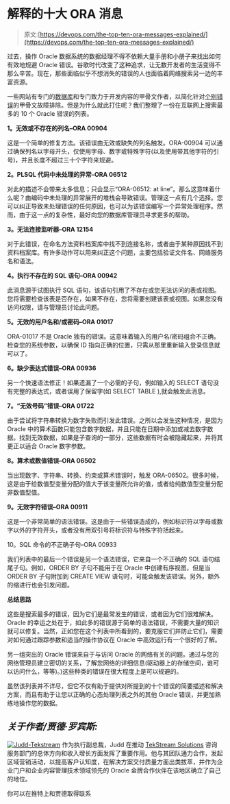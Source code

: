 # 解释的十大 ORA 消息

> 原文:[https://devops.com/the-top-ten-ora-messages-explained/](https://devops.com/the-top-ten-ora-messages-explained/)

过去，操作 Oracle 数据系统的数据经理不得不依赖大量手册和小册子来找出如何有效地规避 Oracle 错误。谷歌时代改变了这种追求，让无数开发者的生活变得不那么辛苦。现在，那些面临似乎不想消失的错误的人也面临着网络搜索另一边的丰富资源。

一些网站有专门的[数据库](http://www.ora-code.com/)和专门致力于开发内容的甲骨文作者，以简化针对[个别错误](http://www.dba-oracle.com/sf_ora_01722_invalid_number.htm)的甲骨文故障排除。但是为什么就此打住呢？我们整理了一份在互联网上搜索最多的 10 个 Oracle 错误的列表。

**1。无效或不存在的列名–ORA 00904**

这是一个简单的修复方法。该错误由无效或缺失的列名触发。ORA-00904 可以通过确保列名以字母开头，仅使用字母、数字或特殊字符(以及使用带其他字符的引号)，并且长度不超过三十个字符来规避。

**2。PLSQL 代码中未处理的异常–ORA 06512**

对此的描述不会带来太多信息；只会显示“ORA-06512: at line”。那么这意味着什么呢？由编码中未处理的异常展开的堆栈会导致错误。管理这一点有几个选择。您可以纠正导致未处理错误的任何原因，也可以为该错误编写一个异常处理程序。然而，由于这一点的复杂性，最好向您的数据库管理员寻求更多的帮助。

**3。无法连接监听器–ORA 12154**

对于此错误，在命名方法资料档案库中找不到连接名称，或者由于某种原因找不到资料档案库。有许多动作可以用来纠正这个问题，主要包括验证文件名、网络服务名和语法。

**4。执行不存在的 SQL 语句–ORA 00942**

此消息源于试图执行 SQL 语句，该语句引用了不存在或您无法访问的表或视图。您将需要检查该表是否存在，如果不存在，您将需要创建该表或视图。如果您没有访问权限，请与管理员讨论此问题。

**5。无效的用户名和/或密码–ORA 01017**

ORA-01017 不是 Oracle 独有的错误。这意味着输入的用户名/密码组合不正确。检查您的系统参数，以确保 ID 指向正确的位置，只需从那里重新输入登录信息就可以了。

**6。缺少表达式错误–ORA 00936**

另一个快速语法修正！如果遗漏了一个必需的子句，例如输入的 SELECT 语句没有完整的表达式，或者误用了保留字(如 SELECT TABLE ),就会触发此消息。

**7。“无效号码”错误–ORA 01722**

由于尝试将字符串转换为数字失败而引发此错误。之所以会发生这种情况，是因为 Oracle 中的算术函数只能包含数字数据，并且只能在日期中添加或减去数字数据。找到无效数据，如果是子查询的一部分，这些数据有时会被隐藏起来，并将其更正以适合 Oracle 数字参数。

**8。算术或数值错误–ORA 06502**

当出现数字、字符串、转换、约束或算术错误时，触发 ORA-06502。很多时候，这是由于给数值型变量分配的值大于该变量所允许的值，或者给纯数值型变量分配非数值型值。

**9。无效字符错误–ORA 00911**

这是一个非常简单的语法错误。这是由于一些错误造成的，例如标识符以字母或数字以外的字符开头，或者没有用双引号将标识符与特殊字符括起来。

10。SQL 命令的不正确子句–ORA 00933

我们列表中的最后一个错误是另一个语法错误，它来自一个不正确的 SQL 语句结尾子句。例如，ORDER BY 子句不能用于在 Oracle 中创建有序视图，但是当 ORDER BY 子句附加到 CREATE VIEW 语句时，可能会触发该错误。另外，额外的缩进行也会引发问题。

**总结思路**

这些是搜索最多的错误，因为它们是最常发生的错误，或者因为它们很难解决。Oracle 的幸运之处在于，如此多的错误源于简单的语法错误，不需要大量的知识就可以修复。当然，正如您在这个列表中所看到的，要克服它们并防止它们，需要对如何通过跟踪参数和适当的操作协议在 Oracle 中高效运行有一个很好的了解。

另一组突出的 Oracle 错误来自于与访问 Oracle 的网络有关的问题。通过与您的网络管理员建立密切的关系，了解您网络的详细信息(驱动器上的存储空间，谁可以访问什么，等等)。)这些种类的错误在很大程度上是可以规避的。

虽然该列表并不详尽，但它不仅有助于提供对所提到的十个错误的简要描述和解决方案，而且有助于让您以正确的心态处理列表之外的其他 Oracle 错误，并更加熟练地操作您的数据。

## ***关于作者/贾德·罗宾斯:***

[![Judd-Tekstream](../Images/c955d44e304785b9bfcc3597f80983c4.png)](https://devops.com/wp-content/uploads/2015/04/Judd-Tekstream.png) 作为执行副总裁，Judd 在推动 [TekStream Solutions](http://www.tekstream.com/) 咨询服务部门的总体方向和收入增长方面发挥了重要作用。他与其团队通力合作，发起区域营销活动，以提高客户认知度，在解决方案交付质量方面出类拔萃，并作为企业门户和企业内容管理技术领域领先的 Oracle 金牌合作伙伴在该地区确立了自己的地位。

你可以在推特上和贾德取得联系